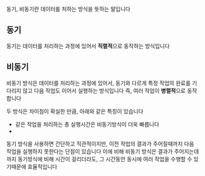 동기, 비동기란 데이터를 처하는 방식을 뜻하는 말입니다

## 동기

동기는 데이터를 처리하는 과정에 있어서 **직렬적**으로 동작하는 방식입니다

## 비동기

비동기 방식은 데이터를 처리하는 과정에 있어서, 동기와 다르게 특정 작업의 완료를 기다리지 않고 다음 작업도 이어서 실행하는 방식입니다
즉, 여러 작업이 **병렬적**으로 동작합니다

두 방식은 차이점이 확실한 만큼, 아래와 같은 특징이 있습니다

- 같은 작업을 처리하는 총 실행시간은 비동기방식이 더욱 빠릅니다
-

동기 방식을 사용하면 간단하고 직관적이지만, 이전 작업의 결과가 주어질때까지 다음 작업을 실행하지 못한다는 단점이 있습니다
이에 비해 비동기 방식은 결과가 주어지는데까지 동기방식에 비해 시간이 걸리더라도, 그 시간동안 동시에 여러 작업을 수행할 수 있기때문에 효율적입니다
